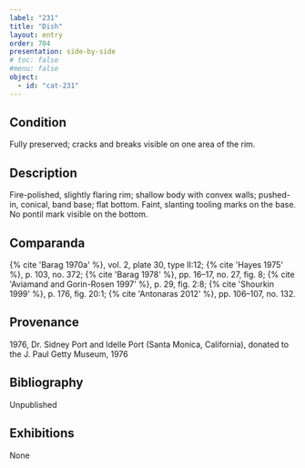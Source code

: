```yaml
---
label: "231"
title: "Dish"
layout: entry
order: 704
presentation: side-by-side
# toc: false
#menu: false 
object:
  - id: "cat-231"
---
```


## Condition

Fully preserved; cracks and breaks visible on one area of the rim.

## Description

Fire-polished, slightly flaring rim; shallow body with convex walls; pushed-in, conical, band base; flat bottom. Faint, slanting tooling marks on the base. No pontil mark visible on the bottom.

## Comparanda

{% cite 'Barag 1970a' %}, vol. 2, plate 30, type II:12; {% cite 'Hayes 1975' %}, p. 103, no. 372; {% cite 'Barag 1978' %}, pp. 16–17, no. 27, fig. 8; {% cite 'Aviamand and Gorin-Rosen 1997' %}, p. 29, fig. 2:8; {% cite 'Shourkin 1999' %}, p. 176, fig. 20:1; {% cite 'Antonaras 2012' %}, pp. 106–107, no. 132.

## Provenance

1976, Dr. Sidney Port and Idelle Port (Santa Monica, California), donated to the J. Paul Getty Museum, 1976

## Bibliography

Unpublished

## Exhibitions

None